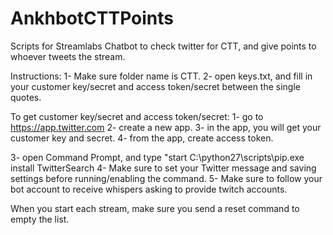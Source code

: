 # AnkhbotCTTPoints
Scripts for Streamlabs Chatbot to check twitter for CTT, and give points to whoever tweets the stream.

Instructions:
1- Make sure folder name is CTT.
2- open keys.txt, and fill in your customer key/secret and access token/secret between the single quotes.

  To get customer key/secret and access token/secret:
  1- go to https://app.twitter.com
  2- create a new app.
  3- in the app, you will get your customer key and secret.
  4- from the app, create access token.
  
3- open Command Prompt, and type "start C:\python27\scripts\pip.exe install TwitterSearch
4- Make sure to set your Twitter message and saving settings before running/enabling the command.
5- Make sure to follow your bot account to receive whispers asking to provide twitch accounts.

When you start each stream, make sure you send a reset command to empty the list.
